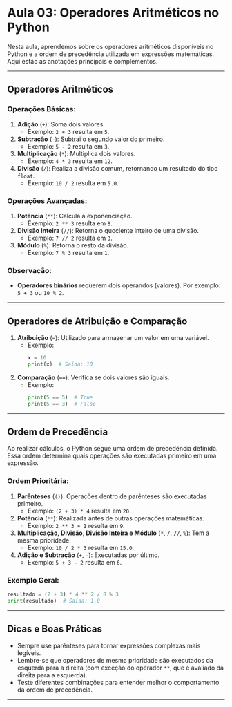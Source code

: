 # Aula 03: Operadores Aritméticos no Python

Nesta aula, aprendemos sobre os operadores aritméticos disponíveis no Python e a ordem de precedência utilizada em expressões matemáticas. Aqui estão as anotações principais e complementos.

---

## Operadores Aritméticos

### Operações Básicas:
1. **Adição** (`+`): Soma dois valores.
   - Exemplo: `2 + 3` resulta em `5`.
2. **Subtração** (`-`): Subtrai o segundo valor do primeiro.
   - Exemplo: `5 - 2` resulta em `3`.
3. **Multiplicação** (`*`): Multiplica dois valores.
   - Exemplo: `4 * 3` resulta em `12`.
4. **Divisão** (`/`): Realiza a divisão comum, retornando um resultado do tipo `float`.
   - Exemplo: `10 / 2` resulta em `5.0`.

### Operações Avançadas:
1. **Potência** (`**`): Calcula a exponenciação.
   - Exemplo: `2 ** 3` resulta em `8`.
2. **Divisão Inteira** (`//`): Retorna o quociente inteiro de uma divisão.
   - Exemplo: `7 // 2` resulta em `3`.
3. **Módulo** (`%`): Retorna o resto da divisão.
   - Exemplo: `7 % 3` resulta em `1`.

### Observação:
- **Operadores binários** requerem dois operandos (valores). Por exemplo: `5 + 3` ou `10 % 2`.

---

## Operadores de Atribuição e Comparação

1. **Atribuição** (`=`): Utilizado para armazenar um valor em uma variável.
   - Exemplo:
     ```python
     x = 10
     print(x)  # Saída: 10
     ```
2. **Comparação** (`==`): Verifica se dois valores são iguais.
   - Exemplo:
     ```python
     print(5 == 5)  # True
     print(5 == 3)  # False
     ```

---

## Ordem de Precedência

Ao realizar cálculos, o Python segue uma ordem de precedência definida. Essa ordem determina quais operações são executadas primeiro em uma expressão.

### Ordem Prioritária:
1. **Parênteses** (`()`): Operações dentro de parênteses são executadas primeiro.
   - Exemplo: `(2 + 3) * 4` resulta em `20`.
2. **Potência** (`**`): Realizada antes de outras operações matemáticas.
   - Exemplo: `2 ** 3 + 1` resulta em `9`.
3. **Multiplicação, Divisão, Divisão Inteira e Módulo** (`*`, `/`, `//`, `%`): Têm a mesma prioridade.
   - Exemplo: `10 / 2 * 3` resulta em `15.0`.
4. **Adição e Subtração** (`+`, `-`): Executadas por último.
   - Exemplo: `5 + 3 - 2` resulta em `6`.

### Exemplo Geral:
```python
resultado = (2 + 3) * 4 ** 2 / 8 % 3
print(resultado)  # Saída: 1.0
```

---

## Dicas e Boas Práticas

- Sempre use parênteses para tornar expressões complexas mais legíveis.
- Lembre-se que operadores de mesma prioridade são executados da esquerda para a direita (com exceção do operador `**`, que é avaliado da direita para a esquerda).
- Teste diferentes combinações para entender melhor o comportamento da ordem de precedência.

---

